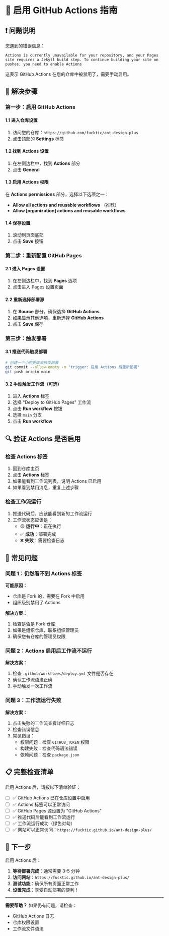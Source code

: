 # 🔧 启用 GitHub Actions 指南

## ❗ 问题说明

您遇到的错误信息：

```
Actions is currently unavailable for your repository, and your Pages site requires a Jekyll build step. To continue building your site on pushes, you need to enable Actions
```

这表示 GitHub Actions 在您的仓库中被禁用了，需要手动启用。

## 🚀 解决步骤

### 第一步：启用 GitHub Actions

#### 1.1 进入仓库设置

1. 访问您的仓库：`https://github.com/fucktic/ant-design-plus`
2. 点击顶部的 **Settings** 标签

#### 1.2 找到 Actions 设置

1. 在左侧边栏中，找到 **Actions** 部分
2. 点击 **General**

#### 1.3 启用 Actions 权限

在 **Actions permissions** 部分，选择以下选项之一：

-   **Allow all actions and reusable workflows** （推荐）
-   **Allow [organization] actions and reusable workflows**

#### 1.4 保存设置

1. 滚动到页面底部
2. 点击 **Save** 按钮

### 第二步：重新配置 GitHub Pages

#### 2.1 进入 Pages 设置

1. 在左侧边栏中，找到 **Pages** 选项
2. 点击进入 Pages 设置页面

#### 2.2 重新选择部署源

1. 在 **Source** 部分，确保选择 **GitHub Actions**
2. 如果显示其他选项，重新选择 **GitHub Actions**
3. 点击 **Save** 保存

### 第三步：触发部署

#### 3.1 推送代码触发部署

```bash
# 创建一个小的更改来触发部署
git commit --allow-empty -m "trigger: 启用 Actions 后重新部署"
git push origin main
```

#### 3.2 手动触发工作流（可选）

1. 进入 **Actions** 标签
2. 选择 "Deploy to GitHub Pages" 工作流
3. 点击 **Run workflow** 按钮
4. 选择 `main` 分支
5. 点击 **Run workflow**

## 🔍 验证 Actions 是否启用

### 检查 Actions 标签

1. 回到仓库主页
2. 点击 **Actions** 标签
3. 如果能看到工作流列表，说明 Actions 已启用
4. 如果看到禁用消息，重复上述步骤

### 检查工作流运行

1. 推送代码后，应该能看到新的工作流运行
2. 工作流状态应该是：
    - 🟡 **运行中**：正在执行
    - ✅ **成功**：部署完成
    - ❌ **失败**：需要检查日志

## 🚨 常见问题

### 问题 1：仍然看不到 Actions 标签

**可能原因：**

-   仓库是 Fork 的，需要在 Fork 中启用
-   组织级别禁用了 Actions

**解决方案：**

1. 检查是否是 Fork 仓库
2. 如果是组织仓库，联系组织管理员
3. 确保您有仓库的管理员权限

### 问题 2：Actions 启用后工作流不运行

**解决方案：**

1. 检查 `.github/workflows/deploy.yml` 文件是否存在
2. 确认工作流语法正确
3. 手动触发一次工作流

### 问题 3：工作流运行失败

**解决方案：**

1. 点击失败的工作流查看详细日志
2. 检查错误信息
3. 常见错误：
    - 权限问题：检查 `GITHUB_TOKEN` 权限
    - 构建失败：检查代码语法错误
    - 依赖问题：检查 `package.json`

## 📋 完整检查清单

启用 Actions 后，请按以下清单验证：

-   [ ] ✅ GitHub Actions 已在仓库设置中启用
-   [ ] ✅ Actions 标签可以正常访问
-   [ ] ✅ GitHub Pages 源设置为 "GitHub Actions"
-   [ ] ✅ 推送代码后能看到工作流运行
-   [ ] ✅ 工作流运行成功（绿色对勾）
-   [ ] ✅ 网站可以正常访问：`https://fucktic.github.io/ant-design-plus/`

## 🎯 下一步

启用 Actions 后：

1. **等待部署完成**：通常需要 3-5 分钟
2. **访问网站**：`https://fucktic.github.io/ant-design-plus/`
3. **测试功能**：确保所有页面正常工作
4. **设置完成**：享受自动部署的便利！

---

**需要帮助？** 如果仍有问题，请检查：

-   GitHub Actions 日志
-   仓库权限设置
-   工作流文件语法
